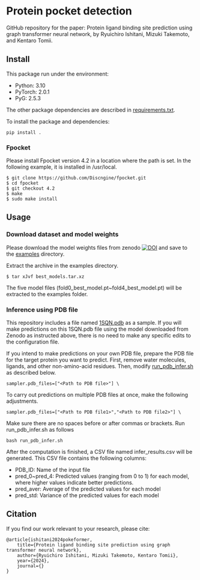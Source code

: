 # Protein pocket detection
GitHub repository for the paper: Protein ligand binding site prediction using graph transformer neural network, by Ryuichiro Ishitani, Mizuki Takemoto, and Kentaro Tomii.

## Install
This package run under the environment:
* Python: 3.10
* PyTorch: 2.0.1
* PyG: 2.5.3

The other package dependencies are described in [requirements.txt](/requirements.txt).

To install the package and dependencies:
```
pip install .
```

### Fpocket
Please install Fpocket version 4.2 in a location where the path is set.
In the following example, it is installed in /usr/local.
```
$ git clone https://github.com/Discngine/fpocket.git
$ cd fpocket
$ git checkout 4.2
$ make
$ sudo make install
```

## Usage
### Download dataset and model weights
Please download the model weights files from zenodo
[![DOI](https://zenodo.org/badge/DOI/10.5281/zenodo.13070037.svg)](https://doi.org/10.5281/zenodo.13070037)
and save to the [examples](/examples) directory.

Extract the archive in the examples directory.
```
$ tar xJvf best_models.tar.xz
```
The five model files (fold0_best_model.pt~fold4_best_model.pt) will be extracted to the examples folder.


### Inference using PDB file
This repository includes a file named [1SQN.pdb](/examples/1SQN.pdb) as a sample.
If you will make predictions on this 1SQN.pdb file using the model downloaded from Zenodo as instructed above, there is no need to make any specific edits to the configuration file.

If you intend to make predictions on your own PDB file, prepare the PDB file for the target protein you want to predict.
First, remove water molecules, ligands, and other non-amino-acid residues.
Then, modify [run_pdb_infer.sh](/examples/run_pdb_infer.sh) as described below.
```
sampler.pdb_files=["<Path to PDB file>"] \
```

To carry out predictions on multiple PDB files at once, make the following adjustments.
```
sampler.pdb_files=["<Path to PDB file1>","<Path to PDB file2>"] \
```
Make sure there are no spaces before or after commas or brackets.
Run run_pdb_infer.sh as follows
```
bash run_pdb_infer.sh
```
After the computation is finished, a CSV file named infer_results.csv will be generated. This CSV file contains the following columns:
- PDB_ID: Name of the input file
- pred_0~pred_4: Predicted values (ranging from 0 to 1) for each model, where higher values indicate better predictions.
- pred_aver: Average of the predicted values for each model
- pred_std: Variance of the predicted values for each model


## Citation
If you find our work relevant to your research, please cite:
```
@article{ishitani2024pokeformer,
    title={Protein ligand binding site prediction using graph transformer neural network},
    author={Ryuichiro Ishitani, Mizuki Takemoto, Kentaro Tomii},
    year={2024},
    journal={}
}
```
